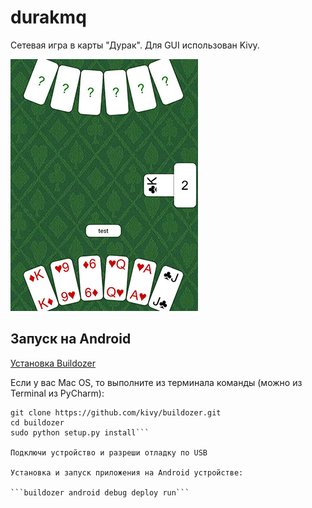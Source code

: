 # durakmq

Сетевая игра в карты "Дурак". Для GUI использован Kivy.

![](screenshot.jpg)

## Запуск на Android

[Установка Buildozer](https://kivy.org/doc/stable/guide/packaging-android.html)

Если у вас Mac OS, то выполните из терминала команды (можно из Terminal из PyCharm):

```pip install Cython
git clone https://github.com/kivy/buildozer.git
cd buildozer
sudo python setup.py install```

Подключи устройство и разреши отладку по USB

Установка и запуск приложения на Android устройстве:

```buildozer android debug deploy run```

